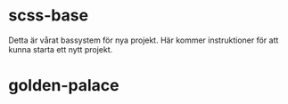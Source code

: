 # scss-base

Detta är vårat bassystem för nya projekt.
Här kommer instruktioner för att kunna starta ett nytt projekt.
# golden-palace
